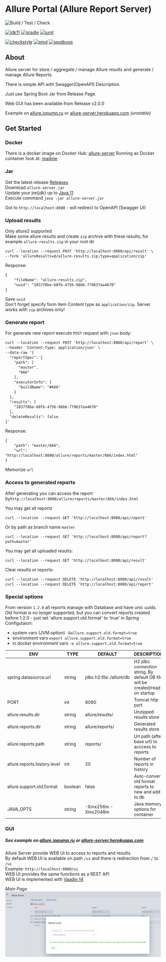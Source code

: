 Allure Portal (Allure Report Server)
=================================
![Build / Test / Check](https://github.com/kochetkov-ma/allure-server/workflows/Build%20/%20Test%20/%20Check/badge.svg?branch=master)  

[![jdk11](https://camo.githubusercontent.com/f3886a668d85acf93f6fec0beadcbb40a5446014/68747470733a2f2f696d672e736869656c64732e696f2f62616467652f6a646b2d31312d7265642e737667)](https://www.oracle.com/java/technologies/javase-jdk11-downloads.html)
[![gradle](https://camo.githubusercontent.com/f7b6b0146f2ee4c36d3da9fa18d709301d91f811/68747470733a2f2f696d672e736869656c64732e696f2f62616467652f746f6f6c2d677261646c652d626c75652e737667)](https://gradle.org/)
[![junit](https://camo.githubusercontent.com/d2ba89c41121d7c6223c1ad926380235cf95ef82/68747470733a2f2f696d672e736869656c64732e696f2f62616467652f6a756e69742d706c6174666f726d2d627269676874677265656e2e737667)](https://github.com/junit-team/junit4/blob/master/doc/ReleaseNotes4.13.md)

[![checkstyle](https://img.shields.io/badge/checkstyle-google-blue)](https://github.com/checkstyle/checkstyle)
[![pmd](https://img.shields.io/badge/pmd-passed-green)](https://github.com/pmd/pmd)
[![spotbugs](https://img.shields.io/badge/spotbugs-passed-green)](https://github.com/spotbugs/spotbugs)

## About
Allure server for store / aggregate / manage Allure results and generate / manage Allure Reports.

There is simple API with Swagger(OpenAPI) Description.

Just use Spring Boot Jar from Release Page.
   
Web GUI has been available from Release v2.0.0 

Example on [allure.iopump.ru](http://allure.iopump.ru/) or [allure-server.herokuapp.com](https://allure-server.herokuapp.com/) _(unstable)_

## Get Started
### Docker
There is a docker image on Docker Hub: [allure-server](https://hub.docker.com/r/kochetkovma/allure-server)
Running as Docker container look at: [readme](https://hub.docker.com/r/kochetkovma/allure-server)
### Jar 
Get the latest release [Releases](https://github.com/kochetkov-ma/allure-server/releases)   
Download `allure-server.jar`  
Update your jre(jdk) up to [Java 11](https://www.oracle.com/java/technologies/javase/jdk11-archive-downloads.html)  
Execute command `java -jar allure-server.jar`

Got to `http://localhost:8080` - will redirect to OpenAPI (Swagger UI)

### Upload results
Only allure2 supported  
Make some allure results and create `zip` archive with these results, for example `allure-results.zip` in your root dir
```shell
curl --location --request POST 'http://localhost:8080/api/result' \
--form 'allureResults=@/allure-results.zip;type=application/zip'
```
Response:
```
{
    "fileName": "allure-results.zip",
    "uuid": "1037f8be-68fb-4756-98b6-779637aa4670"
}
```
Save `uuid`  
Don't forget specify form item Content type as `application/zip`.  Server works with `zip` archives only!

### Generate report
For generate new report execute `POST` request with `json` body:
```shell
curl --location --request POST 'http://localhost:8080/api/report' \
--header 'Content-Type: application/json' \
--data-raw '{
  "reportSpec": {
    "path": [
      "master",
      "666"
    ],
    "executorInfo": {
      "buildName": "#666"
    }
  },
  "results": [
    "1037f8be-68fb-4756-98b6-779637aa4670"
  ],
  "deleteResults": false
}'
```
Response:
```
{
    "path": "master/666",
    "url": "http://localhost:8080/allure/reports/master/666/index.html"
}
```
Memorize `url`

### Access to generated reports
After generating you can access the report by`http://localhost:8080/allure/reports/master/666/index.html`

You may get all reports
```shell
curl --location --request GET 'http://localhost:8080/api/report'
```
Or by path as branch name `master`
```shell
curl --location --request GET 'http://localhost:8080/api/report?path=master'
```
You may get all uploaded results:
```shell
curl --location --request GET 'http://localhost:8080/api/result'
```
Clear results or reports:
```shell
curl --location --request DELETE 'http://localhost:8080/api/result'
curl --location --request DELETE 'http://localhost:8080/api/report'
```
### Special options
From version `1.2.0` all reports manage with Database and have unic uuids.
Old format is no longer supported, but you can convert reports created before 1.2.0 - just set 'allure.support.old.format' to 'true' in
Spring Configutaion:
- system vars (JVM option) `-Dallure.support.old.format=true`
- environment vars `export allure.support.old.format=true` 
- in docker environment vars `-e allure.support.old.format=true`

| ENV                          	| TYPE    	| DEFAULT                  	| DESCRIPTION                                                                   	|
|------------------------------	|---------	|--------------------------	|-------------------------------------------------------------------------------	|
| spring.datasource.url        	| string  	| jdbc:h2:file:./allure/db 	| H2 jdbc connection string. By default DB file will be created/read on startup 	|
| PORT                         	| int     	| 8080                     	| Tomcat http port                                                              	|
| allure.results.dir           	| string  	| allure/results/          	| Unzipped results store                                                        	|
| allure.reports.dir           	| string  	| allure/reports/          	| Generated results store                                                       	|
| allure.reports.path          	| string  	| reports/                 	| Url path (after base url) to acccess to reports                               	|
| allure.reports.history.level 	| int     	| 20                       	| Number of reports in history                                                  	|
| allure.support.old.format    	| boolean 	| false                    	| Auto-convert old format reports to new and add to db                          	|
| JAVA_OPTS    	                | string 	| -Xmx256m -Xmx2048m     	| Java memory options for container                                              	|

### GUI
##### See example on [allure.iopump.ru](http://allure.iopump.ru/) or [allure-server.herokuapp.com](https://allure-server.herokuapp.com/)

Allure Server provide WEB UI to access to reports and results.  
By default WEB UI is available on path `/ui` and there is redirection from `/` to `/ui`   
Example: `http://localhost:8080/ui`  
WEB UI provides the same functions as a REST API  
WEB UI is implemented with [Vaadin 14](https://vaadin.com/start/v14)  

*Main Page*
![alt text](ui-example.png)  

